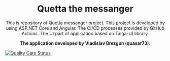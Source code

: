 <h1 align="center">Quetta the messanger</h1>

<p align="center">
  This is repository of Quetta messanger project. This project is developed by using ASP.NET Core and Angular. The CI/CD processes provided by GitHub Actions.
  The UI part of application based on Taiga-UI library.
</p>

<p align="center">
  <strong>The application developed by Vladislav Brezgun (quasar73).</strong>
</p>

[![Quality Gate Status](https://sonarcloud.io/api/project_badges/measure?project=quasar73_Quetta&metric=alert_status)](https://sonarcloud.io/summary/new_code?id=quasar73_Quetta)
